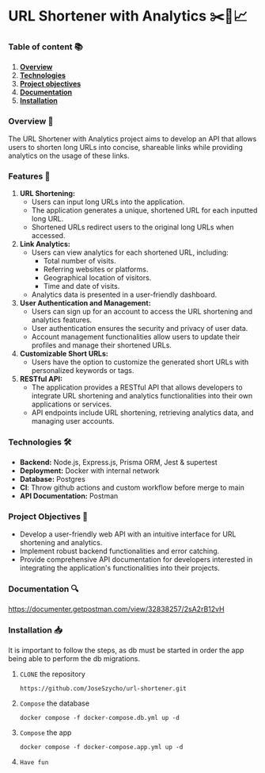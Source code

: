 # **URL Shortener with Analytics** ✂️🔗📈

### Table of content 📚

1. [**Overview**](#overview-👀)
2. [**Technologies**](#technologies-🛠️)
3. [**Project objectives**](#project-objectives-🎯)
4. [**Documentation**](#documentation-🔍)
5. [**Installation**](#installation-📥)

### **Overview** 👀

The URL Shortener with Analytics project aims to develop an API that allows users to shorten long URLs into concise, shareable links while providing analytics on the usage of these links.

### **Features** 🚀

1. **URL Shortening:**
    - Users can input long URLs into the application.
    - The application generates a unique, shortened URL for each inputted long URL.
    - Shortened URLs redirect users to the original long URLs when accessed.
2. **Link Analytics:**
    - Users can view analytics for each shortened URL, including:
        - Total number of visits.
        - Referring websites or platforms.
        - Geographical location of visitors.
        - Time and date of visits.
    - Analytics data is presented in a user-friendly dashboard.
3. **User Authentication and Management:**
    - Users can sign up for an account to access the URL shortening and analytics features.
    - User authentication ensures the security and privacy of user data.
    - Account management functionalities allow users to update their profiles and manage their shortened URLs.
4. **Customizable Short URLs:**
    - Users have the option to customize the generated short URLs with personalized keywords or tags.
5. **RESTful API:**
    - The application provides a RESTful API that allows developers to integrate URL shortening and analytics functionalities into their own applications or services.
    - API endpoints include URL shortening, retrieving analytics data, and managing user accounts.

### **Technologies** 🛠️

-   **Backend:** Node.js, Express.js, Prisma ORM, Jest & supertest
-   **Deployment:** Docker with internal network
-   **Database:** Postgres
-   **CI**: Throw github actions and custom workflow before merge to main
-   **API Documentation:** Postman

### **Project Objectives** 🎯

-   Develop a user-friendly web API with an intuitive interface for URL shortening and analytics.
-   Implement robust backend functionalities and error catching.
-   Provide comprehensive API documentation for developers interested in integrating the application's functionalities into their projects.

### Documentation 🔍

https://documenter.getpostman.com/view/32838257/2sA2rB12vH

### Installation 📥

It is important to follow the steps, as db must be started in order the app being able to perform the db migrations.

1. `CLONE` the repository

    `https://github.com/JoseSzycho/url-shortener.git`

2. `Compose` the database

    `docker compose -f docker-compose.db.yml up -d`

3. `Compose` the app

    `docker compose -f docker-compose.app.yml up -d`

4. `Have fun`
